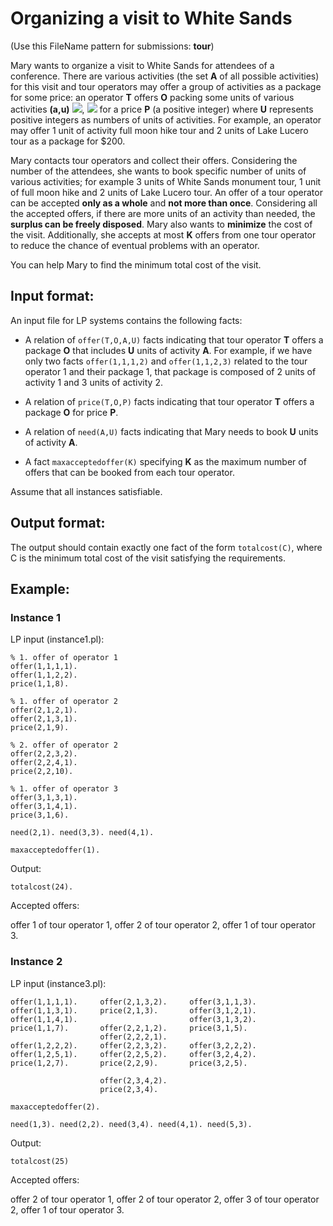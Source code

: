 # Organizing a visit to White Sands

(Use this FileName pattern for submissions: __tour__) 

Mary wants to organize a visit to White Sands for attendees of a
conference.  There are various activities (the set __A__ of all
possible activities) for this visit and tour operators may offer a
group of activities as a package for some price: an operator __T__
offers __O__ packing some units of various activities __(a,u)__
![](https://latex.codecogs.com/svg.latex?$a&space;\in&space;A$),
![](https://latex.codecogs.com/svg.latex?u&space;\in&space;U) for a
price __P__ (a positive integer) where __U__ represents positive
integers as numbers of units of activities.  For example, an operator
may offer 1 unit of activity full moon hike tour and 2 units of Lake
Lucero tour as a package for $200.

Mary contacts tour operators and collect their offers.  Considering
the number of the attendees, she wants to book specific number of
units of various activities; for example 3 units of White Sands
monument tour, 1 unit of full moon hike and 2 units of Lake Lucero
tour.  An offer of a tour operator can be accepted __only as a
whole__ and __not more than once__.  Considering all the accepted offers, if there are more units
of an activity than needed, the __surplus can be freely disposed__.
Mary also wants to __minimize__ the cost of the visit.  Additionally,
she accepts at most __K__ offers from one tour operator to reduce the
chance of eventual problems with an operator.

You can help Mary to find the minimum total cost of the visit.

## Input format:

An input file for LP systems contains the following facts:

- A relation of `offer(T,O,A,U)` facts indicating that tour operator
  __T__ offers a package __O__ that includes __U__ units of activity
  __A__.  For example, if we have only two facts `offer(1,1,1,2)` and
  `offer(1,1,2,3)` related to the tour operator 1 and their package 1,
  that package is composed of 2 units of activity 1 and 3 units of
  activity 2.

- A relation of `price(T,O,P)` facts indicating that tour operator
  __T__ offers a package __O__ for price __P__.

- A relation of `need(A,U)` facts indicating that Mary needs to book
  __U__ units of activity __A__.

- A fact `maxacceptedoffer(K)` specifying __K__ as the maximum number
  of offers that can be booked from each tour operator.

Assume that all instances satisfiable.

## Output format:

The output should contain exactly one fact of the form `totalcost(C)`,
where C is the minimum total cost of the visit satisfying the
requirements.

## Example:

### Instance 1

LP input (instance1.pl):

```
% 1. offer of operator 1
offer(1,1,1,1).         
offer(1,1,2,2).         
price(1,1,8).           
                        
% 1. offer of operator 2
offer(2,1,2,1).         
offer(2,1,3,1).         
price(2,1,9).           
                        
% 2. offer of operator 2
offer(2,2,3,2).         
offer(2,2,4,1).         
price(2,2,10).          
                        
% 1. offer of operator 3
offer(3,1,3,1).         
offer(3,1,4,1).         
price(3,1,6).           
                        
need(2,1). need(3,3). need(4,1).
                              
maxacceptedoffer(1).          
```

Output:

```
totalcost(24).
```
                   
Accepted offers: 

offer 1 of tour operator 1,
offer 2 of tour operator 2,
offer 1 of tour operator 3.


### Instance 2

LP input (instance3.pl):

```
offer(1,1,1,1).     offer(2,1,3,2).     offer(3,1,1,3).
offer(1,1,3,1).     price(2,1,3).       offer(3,1,2,1).
offer(1,1,4,1).                         offer(3,1,3,2).
price(1,1,7).       offer(2,2,1,2).     price(3,1,5).
                    offer(2,2,2,1).     
offer(1,2,2,2).     offer(2,2,3,2).     offer(3,2,2,2).
offer(1,2,5,1).     offer(2,2,5,2).     offer(3,2,4,2).
price(1,2,7).       price(2,2,9).       price(3,2,5).
                    
                    offer(2,3,4,2).
                    price(2,3,4).

maxacceptedoffer(2).

need(1,3). need(2,2). need(3,4). need(4,1). need(5,3).
```

Output:

```
totalcost(25)
```

Accepted offers: 

offer 2 of tour operator 1,
offer 2 of tour operator 2,
offer 3 of tour operator 2,
offer 1 of tour operator 3.

